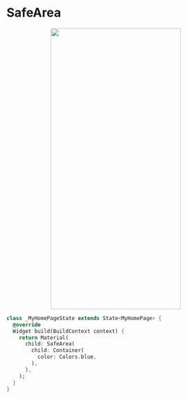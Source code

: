 # SafeArea
<p align="center">
<img src="https://docs.google.com/uc?id=18BKZNSGKCGsGeXecZaFCdNXVPxOLxzA4" height="649" width="300">
</p>

```dart
class _MyHomePageState extends State<MyHomePage> {
  @override
  Widget build(BuildContext context) {
    return Material(
      child: SafeArea(
        child: Container(
          color: Colors.blue,
        ),
      ),
    );
  }
}
```

